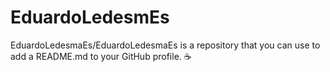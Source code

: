 # EduardoLedesmEs
EduardoLedesmaEs/EduardoLedesmaEs is a repository that you can use to add a README.md to your GitHub profile. ☕
